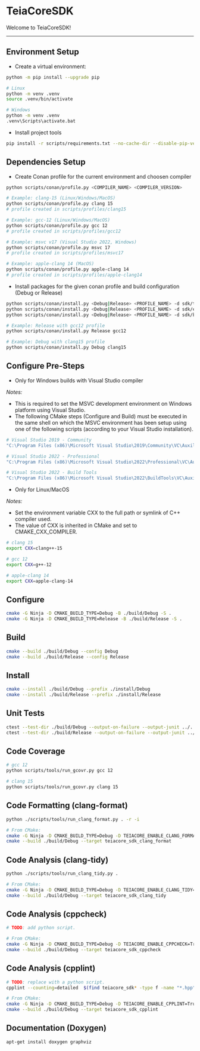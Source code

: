 # TeiaCoreSDK
Welcome to TeiaCoreSDK!

---

## Environment Setup
- Create a virtual environment:

```bash
python -m pip install --upgrade pip
```

```bash
# Linux
python -m venv .venv
source .venv/bin/activate
```

```bash
# Windows
python -m venv .venv
.venv\Scripts\activate.bat
```

- Install project tools
```bash
pip install -r scripts/requirements.txt --no-cache-dir --disable-pip-version-check
```

## Dependencies Setup
- Create Conan profile for the current environment and choosen compiler
```bash
python scripts/conan/profile.py <COMPILER_NAME> <COMPILER_VERSION>

# Example: clang-15 (Linux/Windows/MacOS)
python scripts/conan/profile.py clang 15
# profile created in scripts/profiles/clang15

# Example: gcc-12 (Linux/Windows/MacOS)
python scripts/conan/profile.py gcc 12
# profile created in scripts/profiles/gcc12

# Example: msvc v17 (Visual Studio 2022, Windows)
python scripts/conan/profile.py msvc 17
# profile created in scripts/profiles/msvc17

# Example: apple-clang 14 (MacOS)
python scripts/conan/profile.py apple-clang 14
# profile created in scripts/profiles/apple-clang14
```

- Install packages for the given conan profile and build configuration (Debug or Release)
```bash
python scripts/conan/install.py <Debug|Release> <PROFILE_NAME> -d sdk/tests
python scripts/conan/install.py <Debug|Release> <PROFILE_NAME> -d sdk/examples
python scripts/conan/install.py <Debug|Release> <PROFILE_NAME> -d sdk/benchmarks

# Example: Release with gcc12 profile
python scripts/conan/install.py Release gcc12

# Example: Debug with clang15 profile
python scripts/conan/install.py Debug clang15
```

## Configure Pre-Steps
- Only for Windows builds with Visual Studio compiler

_Notes:_  
- This is required to set the MSVC development environment on Windows platform using Visual Studio.  
- The following CMake steps (Configure and Build) must be executed in the same shell on which the MSVC environment has been setup using one of the following scripts (according to your Visual Studio installation).

```bash
# Visual Studio 2019 - Community
"C:\Program Files (x86)\Microsoft Visual Studio\2019\Community\VC\Auxiliary\Build\vcvars64.bat"

# Visual Studio 2022 - Professional
"C:\Program Files (x86)\Microsoft Visual Studio\2022\Professional\VC\Auxiliary\Build\vcvars64.bat"

# Visual Studio 2022 - Build Tools
"C:\Program Files (x86)\Microsoft Visual Studio\2022\BuildTools\VC\Auxiliary\Build\vcvars64.bat"
```

- Only for Linux/MacOS

_Notes:_  
- Set the environment variable CXX to the full path or symlink of C++ compiler used.
- The value of CXX is inherited in CMake and set to CMAKE_CXX_COMPILER.

```bash
# clang 15
export CXX=clang++-15

# gcc 12
export CXX=g++-12

# apple-clang 14
export CXX=apple-clang-14
```

## Configure
```bash
cmake -G Ninja -D CMAKE_BUILD_TYPE=Debug -B ./build/Debug -S .
cmake -G Ninja -D CMAKE_BUILD_TYPE=Release -B ./build/Release -S .
```

## Build
```bash
cmake --build ./build/Debug --config Debug
cmake --build ./build/Release --config Release
```

## Install
```bash
cmake --install ./build/Debug --prefix ./install/Debug
cmake --install ./build/Release --prefix ./install/Release
```

## Unit Tests
```bash
ctest --test-dir ./build/Debug --output-on-failure --output-junit ../../results/tests.xml
ctest --test-dir ./build/Release --output-on-failure --output-junit ../../results/tests.xml
```

## Code Coverage
```bash
# gcc 12
python scripts/tools/run_gcovr.py gcc 12

# clang 15
python scripts/tools/run_gcovr.py clang 15
```

## Code Formatting (clang-format)
```bash
python ./scripts/tools/run_clang_format.py . -r -i

# From CMake:
cmake -G Ninja -D CMAKE_BUILD_TYPE=Debug -D TEIACORE_ENABLE_CLANG_FORMAT=True -B ./build/Debug -S .
cmake --build ./build/Debug --target teiacore_sdk_clang_format
```

## Code Analysis (clang-tidy)
```bash
python ./scripts/tools/run_clang_tidy.py .

# From CMake:
cmake -G Ninja -D CMAKE_BUILD_TYPE=Debug -D TEIACORE_ENABLE_CLANG_TIDY=True -B ./build/Debug -S .
cmake --build ./build/Debug --target teiacore_sdk_clang_tidy
```

## Code Analysis (cppcheck)
```bash
# TODO: add python script.

# From CMake:
cmake -G Ninja -D CMAKE_BUILD_TYPE=Debug -D TEIACORE_ENABLE_CPPCHECK=True -B ./build/Debug -S .
cmake --build ./build/Debug --target teiacore_sdk_cppcheck
```

## Code Analysis (cpplint)
```bash
# TODO: replace with a python script.
cpplint --counting=detailed  $(find teiacore_sdk* -type f -name "*.hpp" -or -name "*.cpp")

# From CMake:
cmake -G Ninja -D CMAKE_BUILD_TYPE=Debug -D TEIACORE_ENABLE_CPPLINT=True -B ./build/Debug -S .
cmake --build ./build/Debug --target teiacore_sdk_cpplint
```


## Documentation (Doxygen)
```bash
apt-get install doxygen graphviz
```